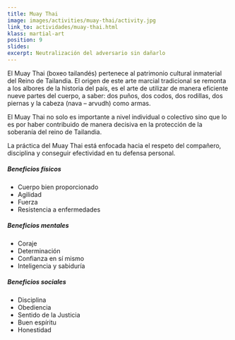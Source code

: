 ```yaml
---
title: Muay Thai
image: images/activities/muay-thai/activity.jpg
link_to: actividades/muay-thai.html
klass: martial-art
position: 9
slides:
excerpt: Neutralización del adversario sin dañarlo
---
```

El Muay Thai (boxeo tailandés) pertenece al patrimonio cultural inmaterial del
Reino de Tailandia. El origen de este arte marcial tradicional se remonta a los
albores de la historia del país, es el arte de utilizar de manera eficiente
nueve partes del cuerpo, a saber: dos puños, dos codos, dos rodillas, dos
piernas y la cabeza (nava – arvudh) como armas.

El Muay Thai no solo es importante a nivel individual o colectivo sino que lo es por
haber contribuido de manera decisiva en la protección de la soberanía del reino
de Tailandia.

La práctica del Muay Thai está enfocada hacia el respeto del compañero,
disciplina y conseguir efectividad en tu defensa personal.

<h5>Beneficios físicos</h5>

* Cuerpo bien proporcionado
* Agilidad
* Fuerza
* Resistencia a enfermedades

<h5>Beneficios mentales</h5>

* Coraje
* Determinación
* Confianza en sí mismo
* Inteligencia y sabiduría


<h5>Beneficios sociales</h5>

* Disciplina
* Obediencia
* Sentido de la Justicia
* Buen espíritu
* Honestidad
